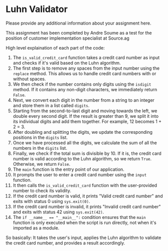# Luhn Validator

Please provide any additional information about your assignment here.

This assignment has been completed by Andre Soume as a test for the position of customer implementation specialist at Source.ag

High level explaination of each part of the code:

1. The `is_valid_credit_card` function takes a credit card number as input and checks if it's valid based on the Luhn algorithm.
2. The first step is to remove any spaces from the input number using the `replace` method. This allows us to handle credit card numbers with or without spaces.
3. We then check if the number contains only digits using the `isdigit` method. If it contains any non-digit characters, we immediately return `False`.
4. Next, we convert each digit in the number from a string to an integer and store them in a list called `digits`.
5. Starting from the second-to-last digit and moving towards the left, we double every second digit. If the result is greater than 9, we split it into its individual digits and add them together. For example, 12 becomes 1 + 2 = 3.
6. After doubling and splitting the digits, we update the corresponding positions in the `digits` list.
7. Once we have processed all the digits, we calculate the sum of all the numbers in the `digits` list.
8. Finally, we check if the total sum is divisible by 10. If it is, the credit card number is valid according to the Luhn algorithm, so we return `True`. Otherwise, we return `False`.
9. The `main` function is the entry point of our application.
10. It prompts the user to enter a credit card number using the `input` function.
11. It then calls the `is_valid_credit_card` function with the user-provided number to check its validity.
12. If the credit card number is valid, it prints "Valid credit card number" and exits with status 0 using `sys.exit(0)`.
13. If the credit card number is invalid, it prints "Invalid credit card number" and exits with status 42 using `sys.exit(42)`.
14. The `if __name__ == "__main__":` condition ensures that the `main` function is only executed when the script is run directly, not when it's imported as a module.

So basically: It takes the user's input, applies the Luhn algorithm to validate the credit card number, and provides a result accordingly.
